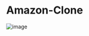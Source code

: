# Amazon-Clone

![image](https://github.com/user-attachments/assets/6896bdcc-3737-495b-99fa-1a2c56a7cddb)
